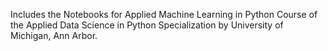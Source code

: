 Includes the Notebooks for Applied Machine Learning  in Python Course of the Applied Data Science in Python Specialization by University of Michigan, Ann Arbor.
